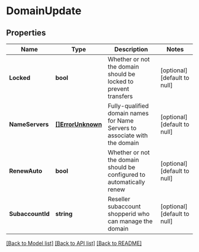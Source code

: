 # DomainUpdate

## Properties
Name | Type | Description | Notes
------------ | ------------- | ------------- | -------------
**Locked** | **bool** | Whether or not the domain should be locked to prevent transfers | [optional] [default to null]
**NameServers** | [**[]ErrorUnknown**](.md) | Fully-qualified domain names for Name Servers to associate with the domain | [optional] [default to null]
**RenewAuto** | **bool** | Whether or not the domain should be configured to automatically renew | [optional] [default to null]
**SubaccountId** | **string** | Reseller subaccount shopperid who can manage the domain | [optional] [default to null]

[[Back to Model list]](../README.md#documentation-for-models) [[Back to API list]](../README.md#documentation-for-api-endpoints) [[Back to README]](../README.md)


